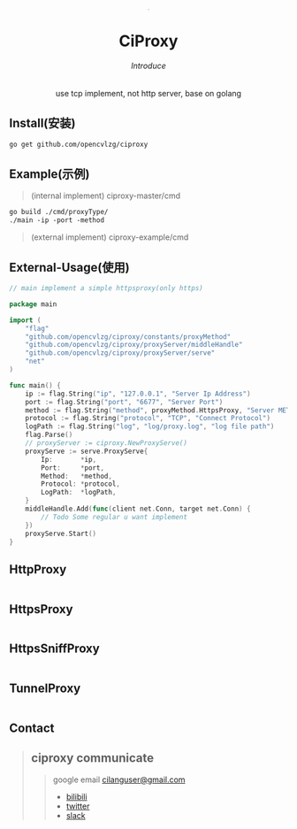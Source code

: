 

<div align=center></br></br></br>

<center> <img src="http://www.cilang.buzz/static/file/logo.jpg" style="zoom:10%;" /></center>

#  <center>  CiProxy </center>

###### <center>Introduce</center>

<center>use tcp implement, not http server, base on golang</center>
</div>

## Install(安装)

```makefile
go get github.com/opencvlzg/ciproxy
```
## Example(示例)

> (internal implement) ciproxy-master/cmd 
```makefile
go build ./cmd/proxyType/
./main -ip -port -method 
```

> (external implement) ciproxy-example/cmd

## External-Usage(使用)

```go
// main implement a simple httpsproxy(only https)

package main

import (
	"flag"
	"github.com/opencvlzg/ciproxy/constants/proxyMethod"
	"github.com/opencvlzg/ciproxy/proxyServer/middleHandle"
	"github.com/opencvlzg/ciproxy/proxyServer/serve"
	"net"
)

func main() {
	ip := flag.String("ip", "127.0.0.1", "Server Ip Address")
	port := flag.String("port", "6677", "Server Port")
	method := flag.String("method", proxyMethod.HttpsProxy, "Server METHOD NORMAL,TUNNEL, SNIFF")
	protocol := flag.String("protocol", "TCP", "Connect Protocol")
	logPath := flag.String("log", "log/proxy.log", "log file path")
	flag.Parse()
	// proxyServer := ciproxy.NewProxyServe()
	proxyServe := serve.ProxyServe{
		Ip:       *ip,
		Port:     *port,
		Method:   *method,
		Protocol: *protocol,
		LogPath:  *logPath,
	}
	middleHandle.Add(func(client net.Conn, target net.Conn) {
		// Todo Some regular u want implement
	})
	proxyServe.Start()
}

```

## HttpProxy

```go

```

## HttpsProxy

```go

```

## HttpsSniffProxy

```go

```


## TunnelProxy

```go

```


## Contact

> ## ciproxy communicate
>
>> 
>> google email cilanguser@gmail.com 
>> - [bilibili](https://space.bilibili.com/433915419)
>> - [twitter]()
>> - [slack]()















